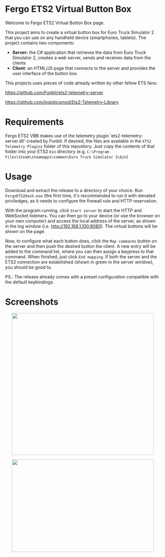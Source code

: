 
# Fergo ETS2 Virtual Button Box

Welcome to Fergo ETS2 Virtual Button Box page. 

This project aims to create a virtual button box for Euro Truck Simulator 2 that you can use on any handheld device (smartphones, tablets). The project contains two components:

* **Server:** the C# application that retrieves the data from Euro Truck Simulator 2, creates a web server, sends and receives  data from the clients
* **Client:** an HTML/JS page that connects to the server and provides the user interface of the button box.

This projects uses pieces of code already written by other fellow ETS fans:

https://github.com/Funbit/ets2-telemetry-server

https://github.com/logisticsmod/Ets2-Telemetry-Library

# Requirements

Fergo ETS2 VBB makes use of the telemetry plugin 'ets2-telemetry-server.dll' created by Funbit. If desired, the files are available in the `ETS2 Telemetry Plugins` folder of this repository. Just copy the contents of that folder into your ETS2 `bin` directory (e.g. `C:\Program Files\Steam\steamapps\common\Euro Truck Simulator 2\bin`)

# Usage

Download and extract the release to a directory of your choice. Run `FergoETS2Dash.exe` (the first time, it's recommended to run it with elevated priviledges, as it needs to configure the firewall rule and HTTP reservation.

With the program running, click `Start server` to start the HTTP and WebSocket listeners. You can then go to your device (or  use the browser on your own computer) and access the local address of the server, as shown in the log window (i.e. http://192.168.1.100:8080). The virtual buttons will be shown on the page. 

Now, to configure what each button does, click the `Map commands` button on the server and then push the desired button the client. A new entry will be added to the command list, where you can then assign a keypress to that command. When finished, just click `End mapping`. If both the server and the ETS2 connection are estabilished (shown in green in the server window), you should be good to.

PS.: The release already comes with a preset configuration compatible with the default keybindings.

# Screenshots

<p align="center">
  <img width="460" src="https://i.imgur.com/GP3LQxy.jpg">
</p>

<p align="center">
  <img width="460" height="300" src="https://i.imgur.com/mQVDdgf.png">
</p>

